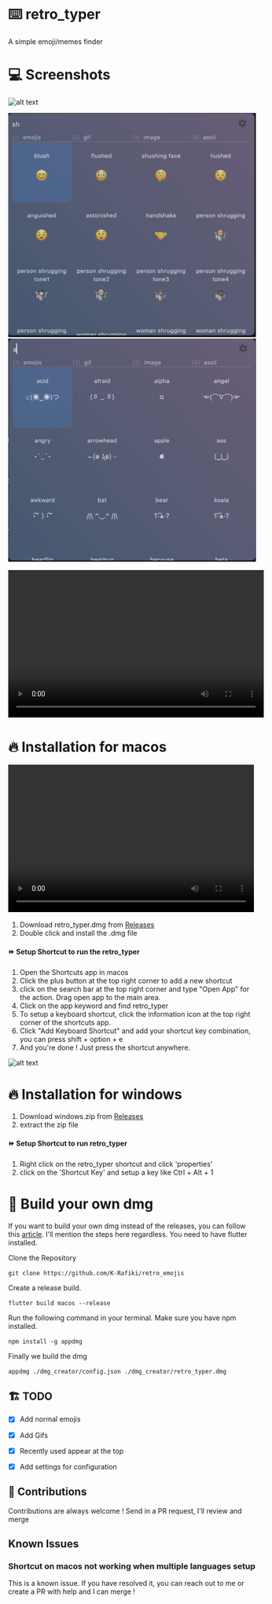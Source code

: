 # ⌨️ retro_typer

A simple emoji/memes finder

# 💻 Screenshots

![alt text](./videos/retro_typer.gif)

![alt text](./videos/emojis.png)
![alt text](./videos/ascii.png)

<video width="520" height="300" controls>
  <source src="./videos/screenRecording.mov" type="video/mp4">
</video>


# 🔥 Installation for macos

<video width="500" height="300" controls>
  <source src="/videos/macos_setup.mp4" type="video/mp4">
Your browser does not support the video tag.
</video>


1. Download retro_typer.dmg from [Releases](https://github.com/K-Rafiki/retro_emojis/releases/tag/v4.0)
2. Double click and install the .dmg file

#### ⏩ Setup Shortcut to run the retro_typer
1. Open the Shortcuts app in macos
2. Click the plus button at the top right corner to add a new shortcut
3. click on the search bar at the top right corner and type "Open App" for the action. Drag open app to the main area.
4. Click on the app keyword and find retro_typer
5. To setup a keyboard shortcut, click the information icon at the top right corner of the shortcuts app.
6. Click "Add Keyboard Shortcut" and add your shortcut key combination, you can press shift + option + e
6. And you're done ! Just press the shortcut anywhere.

![alt text](./videos/screenshot.png)


# 🔥 Installation for windows

1. Download windows.zip from [Releases](https://github.com/K-Rafiki/retro_emojis/releases/tag/v4.0)
2. extract the zip file

#### ⏩ Setup Shortcut to run retro_typer

1. Right click on the retro_typer shortcut and click 'properties'
2. click on the 'Shortcut Key' and setup a key like Ctrl + Alt + 1


# 👷 Build your own dmg

If you want to build your own dmg instead of the releases, you can follow this [article](https://retroportalstudio.medium.com/creating-dmg-file-for-flutter-macos-apps-e448ff1cb0f). I'll mention the steps here regardless.
You need to have flutter installed.

Clone the Repository
```
git clone https://github.com/K-Rafiki/retro_emojis
```

Create a release build.
```
flutter build macos --release
```

Run the following command in your terminal. Make sure you have npm installed.

```
npm install -g appdmg
```

Finally we build the dmg
```
appdmg ./dmg_creator/config.json ./dmg_creator/retro_typer.dmg
```



## 🏗️ TODO
- [X] Add normal emojis
- [X] Add Gifs
- [X] Recently used appear at the top
- [X] Add settings for configuration


## 🚁 Contributions

Contributions are always welcome ! Send in a PR request, I'll review and merge


## Known Issues

### Shortcut on macos not working when multiple languages setup

This is a known issue. If you have resolved it, you can reach out to me or create a PR with help and I can merge !


